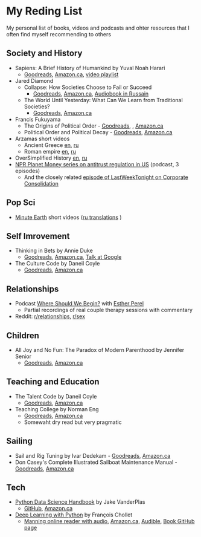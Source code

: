 # My Reding List
My personal list of books, videos and podcasts and ohter resources that I often find myself recommending to others


## Society and History
 - Sapiens: A Brief History of Humankind by Yuval Noah Harari
   - [Goodreads](https://www.goodreads.com/book/show/23692271-sapiens), [Amazon.ca](https://amzn.to/2HVprkO), [video playlist](https://www.youtube.com/watch?v=xQ4eg7Zj5OY&list=PLE-kxvSEhkzDEmLQx3RE09aKO4WS-M84t&index=4)
 - Jared Diamond
   - Collapse: How Societies Choose to Fail or Succeed
     - [Goodreads](https://www.goodreads.com/book/show/475.Collapse), [Amazon.ca](https://amzn.to/2VeMCcE), [Audiobook in Russain](https://www.litres.ru/dzhared-m-daymond/kollaps-pochemu-odni-obschestva-prihodyat-k-procvetaniu-a-drugie-k-gibeli-22166043/)
   - The World Until Yesterday: What Can We Learn from Traditional Societies? 
     - [Goodreads](https://www.goodreads.com/book/show/15766601-the-world-until-yesterday), [Amazon.ca](https://amzn.to/2HSuiDf)
 - Francis Fukuyama
   - The Origins of Political Order - [Goodreads](https://www.goodreads.com/book/show/9704856-the-origins-of-political-order), , [Amazon.ca](https://amzn.to/2I6mc9u)
   - Political Order and Political Decay - [Goodreads](https://www.goodreads.com/book/show/20575435-political-order-and-political-decay), [Amazon.ca](https://amzn.to/2HU2Chs)
 - Arzamas short videos
   - Ancient Greece [en](https://www.youtube.com/watch?v=gFRxmi4uCGo), [ru](https://www.youtube.com/watch?v=LJdhEpJ03Ug)
   - Roman empire [en](https://www.youtube.com/watch?v=46ZXl-V4qwY&t=74s), [ru](https://www.youtube.com/watch?v=LqB2pZXEfO4)
 - OverSimplified History [en](https://www.youtube.com/watch?v=dHSQAEam2yc&list=PLQw_XrMliWVYSc66IpEnrr1MxCxy0H1SH), [ru](https://www.youtube.com/watch?v=b4PaJoT0Vrk&list=PLXqw_bOXdl5Va11yj3LHzI7WpakXbo05I)
 - [NPR Planet Money series on antitrust regulation in US](https://www.npr.org/sections/money/2019/03/20/704426033/antitrust-in-america) (podcast, 3 episodes)
    - And the closely related [episode of LastWeekTonight on Corporate Consolidation](https://www.youtube.com/watch?v=00wQYmvfhn4)

## Pop Sci
 - [Minute Earth](https://www.youtube.com/c/minuteearth/featured) short videos ([ru translations](https://www.youtube.com/channel/UCgzrbDysFjurki-QR3YLKzg) )

## Self Imrovement
  - Thinking in Bets by Annie Duke
    - [Goodreads](https://www.goodreads.com/book/show/35957157-thinking-in-bets), [Amazon.ca](https://amzn.to/2CSuXAr), [Talk at Google](https://www.youtube.com/watch?v=uYNsSeYjkp4)
  - The Culture Code by Daneil Coyle
    - [Goodreads](https://www.goodreads.com/book/show/33517721-the-culture-code), [Amazon.ca](https://amzn.to/2CPQWrV)

## Relationships
 - Podcast [Where Should We Begin?](https://www.estherperel.com/podcast) with [Esther Perel](https://en.wikipedia.org/wiki/Esther_Perel)
   - Partial recordings of real couple therapy sessions with commentary
 - Reddit: [r/relationships](https://www.reddit.com/r/relationships), [r/sex](https://www.reddit.com/r/sex)

## Children
 - All Joy and No Fun: The Paradox of Modern Parenthood by Jennifer Senior
   - [Goodreads](https://www.goodreads.com/book/show/17383921-all-joy-and-no-fun), [Amazon.ca](https://amzn.to/2Ulh6wA)

## Teaching and Education
 - The Talent Code by Daneil Coyle
   - [Goodreads](https://www.goodreads.com/book/show/5771014-the-talent-code), [Amazon.ca](https://amzn.to/2HVVst8)
 - Teaching College by Norman Eng
   - [Goodreads](https://www.goodreads.com/book/show/33948880-teaching-college), [Amazon.ca](https://amzn.to/2CTaawA)
   - Somewaht dry read but very pragmatic

## Sailing
 - Sail and Rig Tuning by Ivar Dedekam - [Goodreads](https://www.goodreads.com/book/show/927889.Sail_and_Rig_Tuning), [Amazon.ca](https://amzn.to/2UtMr01)
 - Don Casey's Complete Illustrated Sailboat Maintenance Manual - [Goodreads](https://www.goodreads.com/book/show/1443179.Don_Casey_s_Complete_Illustrated_Sailboat_Maintenance_Manual), [Amazon.ca](https://amzn.to/2FOkGps)

## Tech
  - [Python Data Science Handbook](https://jakevdp.github.io/PythonDataScienceHandbook/) by Jake VanderPlas
    - [GitHub](https://github.com/jakevdp/PythonDataScienceHandbook), [Amazon.ca](https://amzn.to/2CUjNex)
  - [Deep Learning with Python](https://www.manning.com/books/deep-learning-with-python) by François Chollet
    - [Manning online reader with audio](https://livebook.manning.com/#!/book/deep-learning-with-python/chapter-1/), [Amazon.ca](https://amzn.to/2FEZDpi), [Audible](https://www.audible.com/pd/Deep-Learning-with-Python-Audiobook/B07H5TZ6KN), [Book GitHub page](https://github.com/fchollet/deep-learning-with-python-notebooks)
  
